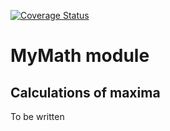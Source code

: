 
[![Coverage Status](https://coveralls.io/repos/github/comppy17/mymath/badge.svg?branch=master)](https://coveralls.io/github/comppy17/mymath?branch=master)


# MyMath module

## Calculations of maxima

To be written



